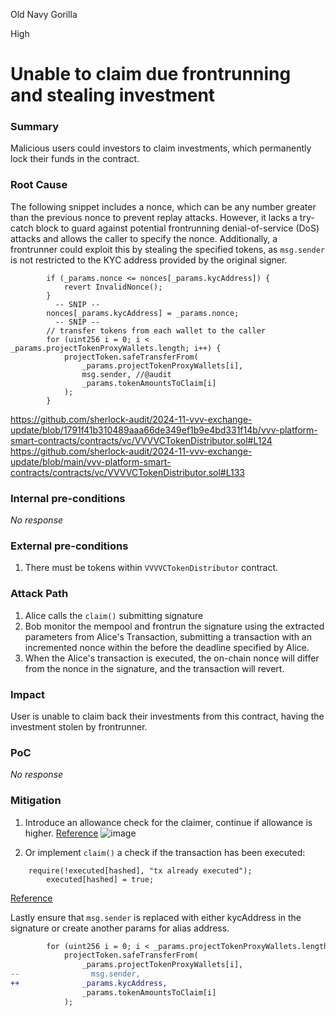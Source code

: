 Old Navy Gorilla

High

# Unable to claim due frontrunning and stealing investment

### Summary

Malicious users could investors to claim investments, which permanently lock their funds in the contract.

### Root Cause

The following snippet includes a nonce, which can be any number greater than the previous nonce to prevent replay attacks. However, it lacks a try-catch block to guard against potential frontrunning denial-of-service (DoS) attacks and allows the caller to specify the nonce. Additionally, a frontrunner could exploit this by stealing the specified tokens, as `msg.sender` is not restricted to the KYC address provided by the original signer.

```solidity
        if (_params.nonce <= nonces[_params.kycAddress]) {
            revert InvalidNonce();
        }
          -- SNIP --
        nonces[_params.kycAddress] = _params.nonce;
          -- SNIP --
        // transfer tokens from each wallet to the caller
        for (uint256 i = 0; i < _params.projectTokenProxyWallets.length; i++) {
            projectToken.safeTransferFrom(
                _params.projectTokenProxyWallets[i],
                msg.sender, //@audit
                _params.tokenAmountsToClaim[i]
            );
        }
```

https://github.com/sherlock-audit/2024-11-vvv-exchange-update/blob/1791f41b310489aaa66de349ef1b9e4bd331f14b/vvv-platform-smart-contracts/contracts/vc/VVVVCTokenDistributor.sol#L124
https://github.com/sherlock-audit/2024-11-vvv-exchange-update/blob/main/vvv-platform-smart-contracts/contracts/vc/VVVVCTokenDistributor.sol#L133


### Internal pre-conditions

_No response_

### External pre-conditions

1) There must be tokens within `VVVVCTokenDistributor` contract.

### Attack Path

1) Alice calls the `claim()` submitting signature
2) Bob monitor the mempool and frontrun the signature using the extracted parameters from Alice's Transaction, submitting a transaction with an incremented nonce within the before the deadline specified by Alice.
3) When the Alice's transaction is executed, the on-chain nonce will differ from the nonce in the signature, and the transaction will revert.

### Impact

User is unable to claim back their investments from this contract, having the investment stolen by frontrunner.

### PoC

_No response_

### Mitigation

1) Introduce an allowance check for the claimer, continue if allowance is higher. 
[Reference](https://www.trust-security.xyz/post/permission-denied)
![image](https://github.com/user-attachments/assets/6b8674a6-f26f-41a6-876b-53e8b573a1b9)

2) Or implement `claim()` a check if the transaction has been executed:
```solidity
	require(!executed[hashed], "tx already executed");
        executed[hashed] = true;
```
[Reference](https://neptunemutual.com/blog/understanding-signature-replay-attack/)

Lastly ensure that `msg.sender` is replaced with either kycAddress in the signature or create another params for alias address.
```diff
        for (uint256 i = 0; i < _params.projectTokenProxyWallets.length; i++) {
            projectToken.safeTransferFrom(
                _params.projectTokenProxyWallets[i],
--                msg.sender, 
++              _params.kycAddress, 
                _params.tokenAmountsToClaim[i]
            );
```